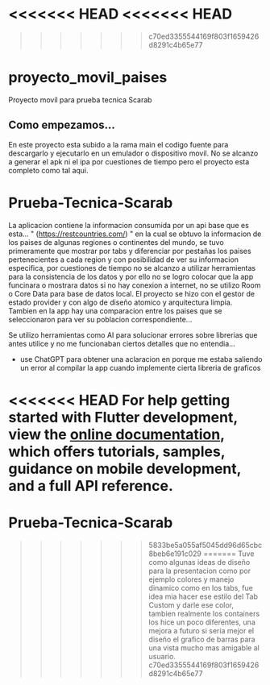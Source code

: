 <<<<<<< HEAD
<<<<<<< HEAD
=======
>>>>>>> c70ed3355544169f803f1659426d8291c4b65e77
# proyecto_movil_paises

Proyecto movil para prueba tecnica Scarab

## Como empezamos...

En este proyecto esta subido a la rama main el codigo fuente para descargarlo y ejecutarlo en un emulador o dispositivo movil.
No se alcanzo a generar el apk ni el ipa por cuestiones de tiempo pero el proyecto esta completo como tal aqui.

# Prueba-Tecnica-Scarab
La aplicacion contiene la informacion consumida por un api base que es esta...
" (https://restcountries.com/) "
en la cual se obtuvo la informacion de los paises de algunas regiones o continentes del mundo, se tuvo primeramente que mostrar por tabs y diferenciar por pestañas los paises pertenecientes a cada region y con posibilidad de ver su informacion especifica, por cuestiones de tiempo no se alcanzo a utilizar herramientas para la consistencia de los datos y por ello no se logro colocar que la app funcinara o mostrara datos si no hay conexion a internet, no se utilizo Room o Core Data para base de datos local. El proyecto se hizo con el gestor de estado provider y con algo de diseño atomico y arquitectura limpia.
Tambien en la app hay una comparacion entre los paises que se seleccionaron para ver su poblacion correspondiente...

Se utilizo herramientas como AI para solucionar errores sobre librerias que antes utilice y no me funcionaban ciertos detalles que no entendia...
- use ChatGPT para obtener una aclaracion en porque me estaba saliendo un error al compilar la app cuando implemente cierta libreria de graficos

<<<<<<< HEAD
For help getting started with Flutter development, view the
[online documentation](https://docs.flutter.dev/), which offers tutorials,
samples, guidance on mobile development, and a full API reference.
=======
# Prueba-Tecnica-Scarab
>>>>>>> 5833be5a055af5045dd96d65cbc8beb6e191c029
=======
Tuve como algunas ideas de diseño para la presentacion como por ejemplo colores y manejo dinamico como en los tabs, fue idea mia hacer ese estilo del Tab Custom y darle ese color, tambien realmente los containers los hice un poco diferentes, una mejora a futuro si seria mejor el diseño el grafico de barras para una vista mucho mas amigable al usuario.
>>>>>>> c70ed3355544169f803f1659426d8291c4b65e77
